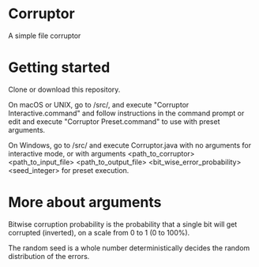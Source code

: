 # Corruptor
A simple file corruptor

# Getting started
Clone or download this repository. 

On macOS or UNIX, go to /src/, and execute "Corruptor Interactive.command" and follow instructions in the command prompt or edit and execute "Corruptor Preset.command" to use with preset arguments.

On Windows, go to /src/ and execute Corruptor.java with no arguments for interactive mode, or with arguments <path_to_corruptor> <path_to_input_file> <path_to_output_file> <bit_wise_error_probability> <seed_integer> for preset execution.

# More about arguments

Bitwise corruption probability is the probability that a single bit will get corrupted (inverted), on a scale from 0 to 1 (0 to 100%).

The random seed is a whole number deterministically decides the random distribution of the errors.
